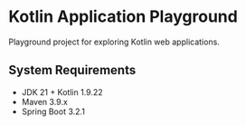 # Kotlin Application Playground

Playground project for exploring Kotlin web applications.

## System Requirements

* JDK 21 + Kotlin 1.9.22
* Maven 3.9.x
* Spring Boot 3.2.1
